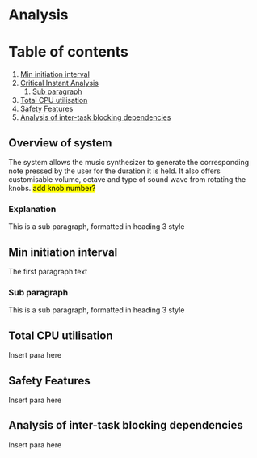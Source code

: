 # Analysis

# Table of contents
1. [Min initiation interval](#time_analysis)
2. [Critical Instant Analysis](#paragraph1)
    1. [Sub paragraph](#subparagraph1)
4. [Total CPU utilisation](#CPU_utilisation)
5. [Safety Features](#safety_features)
6. [Analysis of inter-task blocking dependencies](#intertask_blocking)


## Overview of system <a name="link1"></a>
The system allows the music synthesizer to generate the corresponding note pressed by the user for the duration it is held. It also offers customisable volume, octave and type of sound wave from rotating the knobs. <mark>add knob number?</mark>

### Explanation <a name="explanation"></a>
This is a sub paragraph, formatted in heading 3 style

## Min initiation interval <a name="time_analysis"></a>
The first paragraph text

### Sub paragraph <a name="subparagraph1"></a>
This is a sub paragraph, formatted in heading 3 style

## Total CPU utilisation <a name="CPU_utilisation"></a>
Insert para here

## Safety Features <a name="safety_features"></a>
Insert para here

## Analysis of inter-task blocking dependencies <a name="intertask_blocking"></a>
Insert para here